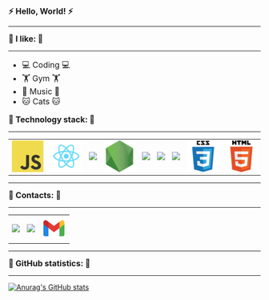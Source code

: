 
<span style='font-size:16px; font-weight:bolder; text-align:center;'>&#9889; Hello, World! &#9889;<span>

<hr />

<span style="font-size:16px; font-weight:bolder; text-align:center;">&#128153; I like: &#128153;</span>

<hr />

<ul style="font-size:16px;">
  <li>&#128187; Coding &#128187;</li>
  <li>&#127947; Gym &#127947;</li>
  <li>&#127928; Music &#127928;</li>
  <li>&#128049; Cats &#128049;</li>
</ul>

<span style="font-size:16px; font-weight:bolder; text-align:center;">&#128295; Technology stack: &#128295;</span>

<hr />

<table style="border:none">
  <tr>
    <td>
      <a href="#">
        <img src="https://raw.githubusercontent.com/github/explore/80688e429a7d4ef2fca1e82350fe8e3517d3494d/topics/javascript/javascript.png">
      </a>
    </td>
    <td>
      <a href="#"></a>
      <img src="https://raw.githubusercontent.com/github/explore/80688e429a7d4ef2fca1e82350fe8e3517d3494d/topics/react/react.png">
    </td>
    <td>
      <a href="#">
        <img src="https://camo.githubusercontent.com/d3d1874579d4c426185cc3f0b5819d05cad0e3cb0d62ce2b182daea2abab84b3/68747470733a2f2f696d672e69636f6e73382e636f6d2f636f6c6f722f34382f3030303030302f72656475782e706e67">
      </a>      
    </td>
    <td>
      <a href="#">
        <img src="https://raw.githubusercontent.com/github/explore/80688e429a7d4ef2fca1e82350fe8e3517d3494d/topics/nodejs/nodejs.png">
      </a>
    </td>
    <td>
      <a href="#">
        <img src="https://camo.githubusercontent.com/267b0efda4856469175e5db69864f38fd0a277d603110049b3c8b5667f15a3b2/68747470733a2f2f696d672e69636f6e73382e636f6d2f636f6c6f722d676c6173732f34382f3030303030302f73716c2e706e67">
      </a>
    </td>
    <td>
      <a href="#">
        <img src="https://camo.githubusercontent.com/8d335b3eeb19064d05982dc683315a44ab75cce4a6eec5aecf8833ddb3e26319/68747470733a2f2f696d672e69636f6e73382e636f6d2f636f6c6f722f35302f3030303030302f706f73746772656573716c2e706e67">
      </a>
    </td>
    <td>
      <a href="#">
        <img src="https://camo.githubusercontent.com/bc60041f5ea7b022c6419b73a15aaac12a2ede682867ec0d3e3c9ec374dce54b/68747470733a2f2f696d672e69636f6e73382e636f6d2f636f6c6f722f34382f3030303030302f6769742e706e67">
      </a>
    </td>
    <td>
      <a href="#">
        <img src="https://raw.githubusercontent.com/github/explore/80688e429a7d4ef2fca1e82350fe8e3517d3494d/topics/css/css.png">
      </a>
    </td>
    <td>
      <a href="#">
        <img src="https://raw.githubusercontent.com/github/explore/80688e429a7d4ef2fca1e82350fe8e3517d3494d/topics/html/html.png">
      </a>
    </td>
  </tr>
</table>

<hr />

<span style="font-size:16px; font-weight:bolder; text-align:center;">&#128241; Contacts: &#128241;</span>

<hr />

<table style="border:none">
  <tr>
    <td>
      <a href="https://t.me/semyonSergeev/">
        <img src="https://camo.githubusercontent.com/802e6513a19383f844ad4138d311c7840c1c3718c586757a214a2f28b740ea7b/68747470733a2f2f696d672e69636f6e73382e636f6d2f666c75656e63792f34382f3030303030302f74656c656772616d2d6170702e706e67">
      </a>
    </td>
    <td>
      <a href="https://wa.me/89043974118">
        <img src="https://camo.githubusercontent.com/d2948d147ff253ef819a8ce84bb82758d699907bc2fcf7a005ebd591edfb0317/68747470733a2f2f696d672e69636f6e73382e636f6d2f636f6c6f722f34382f3030303030302f77686174736170702e706e67">
      </a>
    </td>
    <td>
      <a href="mailto:semyonsergeev.dev@gmail.com">
        <img src="https://raw.githubusercontent.com/vladimirChugunov/vladimirChugunov/main/img/icons8-gmail-48.png">
      </a>
    </td>
  </tr>
</table>

<hr />

<span style="font-size:16px; font-weight:bolder; text-align:center;">&#128241; GitHub statistics: &#128241;</span>

<hr />

<span>[![Anurag's GitHub stats](https://github-readme-stats.vercel.app/api?username=Se3men&show_icons=true&theme=synthwave)](https://github.com/anuraghazra/github-readme-stats)</span>

